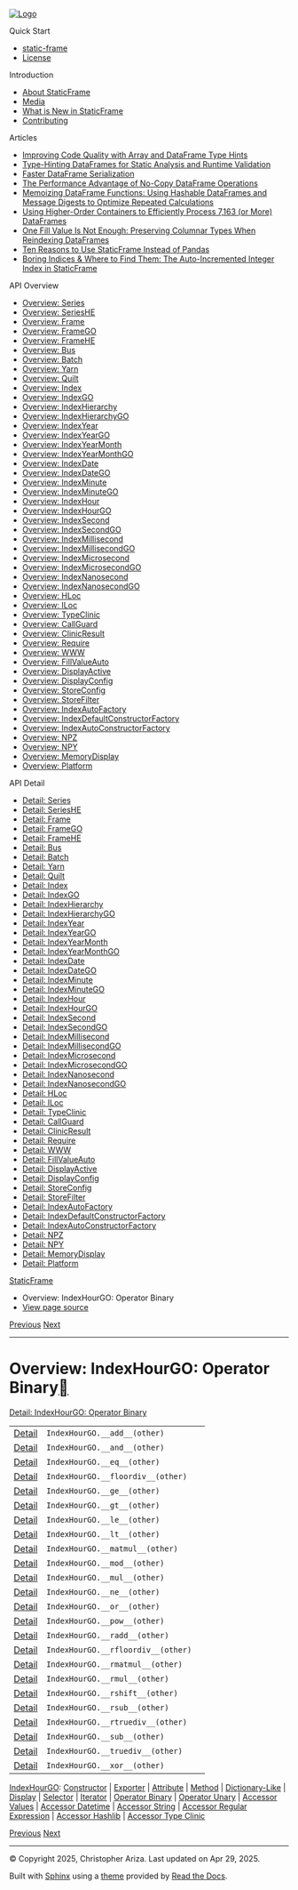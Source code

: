 [![Logo](../_static/sf-logo-web_icon-small.png)](../index.md)

Quick Start

* [static-frame](../readme.md)
* [License](../license.md)

Introduction

* [About StaticFrame](../intro.md)
* [Media](../intro.md#media)
* [What is New in StaticFrame](../new.md)
* [Contributing](../contributing.md)

Articles

* [Improving Code Quality with Array and DataFrame Type Hints](../articles/guard.md)
* [Type-Hinting DataFrames for Static Analysis and Runtime Validation](../articles/ftyping.md)
* [Faster DataFrame Serialization](../articles/serialize.md)
* [The Performance Advantage of No-Copy DataFrame Operations](../articles/no_copy.md)
* [Memoizing DataFrame Functions: Using Hashable DataFrames and Message Digests to Optimize Repeated Calculations](../articles/hash.md)
* [Using Higher-Order Containers to Efficiently Process 7,163 (or More) DataFrames](../articles/uhoc.md)
* [One Fill Value Is Not Enough: Preserving Columnar Types When Reindexing DataFrames](../articles/fill_value.md)
* [Ten Reasons to Use StaticFrame Instead of Pandas](../articles/upgrade.md)
* [Boring Indices & Where to Find Them: The Auto-Incremented Integer Index in StaticFrame](../articles/aiii.md)

API Overview

* [Overview: Series](series.md)
* [Overview: SeriesHE](series_he.md)
* [Overview: Frame](frame.md)
* [Overview: FrameGO](frame_go.md)
* [Overview: FrameHE](frame_he.md)
* [Overview: Bus](bus.md)
* [Overview: Batch](batch.md)
* [Overview: Yarn](yarn.md)
* [Overview: Quilt](quilt.md)
* [Overview: Index](index.md)
* [Overview: IndexGO](index_go.md)
* [Overview: IndexHierarchy](index_hierarchy.md)
* [Overview: IndexHierarchyGO](index_hierarchy_go.md)
* [Overview: IndexYear](index_year.md)
* [Overview: IndexYearGO](index_year_go.md)
* [Overview: IndexYearMonth](index_year_month.md)
* [Overview: IndexYearMonthGO](index_year_month_go.md)
* [Overview: IndexDate](index_date.md)
* [Overview: IndexDateGO](index_date_go.md)
* [Overview: IndexMinute](index_minute.md)
* [Overview: IndexMinuteGO](index_minute_go.md)
* [Overview: IndexHour](index_hour.md)
* [Overview: IndexHourGO](index_hour_go.md)
* [Overview: IndexSecond](index_second.md)
* [Overview: IndexSecondGO](index_second_go.md)
* [Overview: IndexMillisecond](index_millisecond.md)
* [Overview: IndexMillisecondGO](index_millisecond_go.md)
* [Overview: IndexMicrosecond](index_microsecond.md)
* [Overview: IndexMicrosecondGO](index_microsecond_go.md)
* [Overview: IndexNanosecond](index_nanosecond.md)
* [Overview: IndexNanosecondGO](index_nanosecond_go.md)
* [Overview: HLoc](hloc.md)
* [Overview: ILoc](iloc.md)
* [Overview: TypeClinic](type_clinic.md)
* [Overview: CallGuard](call_guard.md)
* [Overview: ClinicResult](clinic_result.md)
* [Overview: Require](require.md)
* [Overview: WWW](www.md)
* [Overview: FillValueAuto](fill_value_auto.md)
* [Overview: DisplayActive](display_active.md)
* [Overview: DisplayConfig](display_config.md)
* [Overview: StoreConfig](store_config.md)
* [Overview: StoreFilter](store_filter.md)
* [Overview: IndexAutoFactory](index_auto_factory.md)
* [Overview: IndexDefaultConstructorFactory](index_default_constructor_factory.md)
* [Overview: IndexAutoConstructorFactory](index_auto_constructor_factory.md)
* [Overview: NPZ](npz.md)
* [Overview: NPY](npy.md)
* [Overview: MemoryDisplay](memory_display.md)
* [Overview: Platform](platform.md)

API Detail

* [Detail: Series](../api_detail/series.md)
* [Detail: SeriesHE](../api_detail/series_he.md)
* [Detail: Frame](../api_detail/frame.md)
* [Detail: FrameGO](../api_detail/frame_go.md)
* [Detail: FrameHE](../api_detail/frame_he.md)
* [Detail: Bus](../api_detail/bus.md)
* [Detail: Batch](../api_detail/batch.md)
* [Detail: Yarn](../api_detail/yarn.md)
* [Detail: Quilt](../api_detail/quilt.md)
* [Detail: Index](../api_detail/index.md)
* [Detail: IndexGO](../api_detail/index_go.md)
* [Detail: IndexHierarchy](../api_detail/index_hierarchy.md)
* [Detail: IndexHierarchyGO](../api_detail/index_hierarchy_go.md)
* [Detail: IndexYear](../api_detail/index_year.md)
* [Detail: IndexYearGO](../api_detail/index_year_go.md)
* [Detail: IndexYearMonth](../api_detail/index_year_month.md)
* [Detail: IndexYearMonthGO](../api_detail/index_year_month_go.md)
* [Detail: IndexDate](../api_detail/index_date.md)
* [Detail: IndexDateGO](../api_detail/index_date_go.md)
* [Detail: IndexMinute](../api_detail/index_minute.md)
* [Detail: IndexMinuteGO](../api_detail/index_minute_go.md)
* [Detail: IndexHour](../api_detail/index_hour.md)
* [Detail: IndexHourGO](../api_detail/index_hour_go.md)
* [Detail: IndexSecond](../api_detail/index_second.md)
* [Detail: IndexSecondGO](../api_detail/index_second_go.md)
* [Detail: IndexMillisecond](../api_detail/index_millisecond.md)
* [Detail: IndexMillisecondGO](../api_detail/index_millisecond_go.md)
* [Detail: IndexMicrosecond](../api_detail/index_microsecond.md)
* [Detail: IndexMicrosecondGO](../api_detail/index_microsecond_go.md)
* [Detail: IndexNanosecond](../api_detail/index_nanosecond.md)
* [Detail: IndexNanosecondGO](../api_detail/index_nanosecond_go.md)
* [Detail: HLoc](../api_detail/hloc.md)
* [Detail: ILoc](../api_detail/iloc.md)
* [Detail: TypeClinic](../api_detail/type_clinic.md)
* [Detail: CallGuard](../api_detail/call_guard.md)
* [Detail: ClinicResult](../api_detail/clinic_result.md)
* [Detail: Require](../api_detail/require.md)
* [Detail: WWW](../api_detail/www.md)
* [Detail: FillValueAuto](../api_detail/fill_value_auto.md)
* [Detail: DisplayActive](../api_detail/display_active.md)
* [Detail: DisplayConfig](../api_detail/display_config.md)
* [Detail: StoreConfig](../api_detail/store_config.md)
* [Detail: StoreFilter](../api_detail/store_filter.md)
* [Detail: IndexAutoFactory](../api_detail/index_auto_factory.md)
* [Detail: IndexDefaultConstructorFactory](../api_detail/index_default_constructor_factory.md)
* [Detail: IndexAutoConstructorFactory](../api_detail/index_auto_constructor_factory.md)
* [Detail: NPZ](../api_detail/npz.md)
* [Detail: NPY](../api_detail/npy.md)
* [Detail: MemoryDisplay](../api_detail/memory_display.md)
* [Detail: Platform](../api_detail/platform.md)

[StaticFrame](../index.md)

* Overview: IndexHourGO: Operator Binary
* [View page source](../_sources/api_overview/index_hour_go-operator_binary.rst.txt)

[Previous](index_hour_go-iterator.md "Overview: IndexHourGO: Iterator")
[Next](index_hour_go-operator_unary.md "Overview: IndexHourGO: Operator Unary")

---

# Overview: IndexHourGO: Operator Binary[](#overview-indexhourgo-operator-binary "Link to this heading")

[Detail: IndexHourGO: Operator Binary](../api_detail/index_hour_go-operator_binary.md#api-detail-indexhourgo-operator-binary)

|  |  |  |
| --- | --- | --- |
| [Detail](../api_detail/index_hour_go-operator_binary.md#api-sig-indexhourgo-add) | `IndexHourGO.__add__(other)` |  |
| [Detail](../api_detail/index_hour_go-operator_binary.md#api-sig-indexhourgo-and) | `IndexHourGO.__and__(other)` |  |
| [Detail](../api_detail/index_hour_go-operator_binary.md#api-sig-indexhourgo-eq) | `IndexHourGO.__eq__(other)` |  |
| [Detail](../api_detail/index_hour_go-operator_binary.md#api-sig-indexhourgo-floordiv) | `IndexHourGO.__floordiv__(other)` |  |
| [Detail](../api_detail/index_hour_go-operator_binary.md#api-sig-indexhourgo-ge) | `IndexHourGO.__ge__(other)` |  |
| [Detail](../api_detail/index_hour_go-operator_binary.md#api-sig-indexhourgo-gt) | `IndexHourGO.__gt__(other)` |  |
| [Detail](../api_detail/index_hour_go-operator_binary.md#api-sig-indexhourgo-le) | `IndexHourGO.__le__(other)` |  |
| [Detail](../api_detail/index_hour_go-operator_binary.md#api-sig-indexhourgo-lt) | `IndexHourGO.__lt__(other)` |  |
| [Detail](../api_detail/index_hour_go-operator_binary.md#api-sig-indexhourgo-matmul) | `IndexHourGO.__matmul__(other)` |  |
| [Detail](../api_detail/index_hour_go-operator_binary.md#api-sig-indexhourgo-mod) | `IndexHourGO.__mod__(other)` |  |
| [Detail](../api_detail/index_hour_go-operator_binary.md#api-sig-indexhourgo-mul) | `IndexHourGO.__mul__(other)` |  |
| [Detail](../api_detail/index_hour_go-operator_binary.md#api-sig-indexhourgo-ne) | `IndexHourGO.__ne__(other)` |  |
| [Detail](../api_detail/index_hour_go-operator_binary.md#api-sig-indexhourgo-or) | `IndexHourGO.__or__(other)` |  |
| [Detail](../api_detail/index_hour_go-operator_binary.md#api-sig-indexhourgo-pow) | `IndexHourGO.__pow__(other)` |  |
| [Detail](../api_detail/index_hour_go-operator_binary.md#api-sig-indexhourgo-radd) | `IndexHourGO.__radd__(other)` |  |
| [Detail](../api_detail/index_hour_go-operator_binary.md#api-sig-indexhourgo-rfloordiv) | `IndexHourGO.__rfloordiv__(other)` |  |
| [Detail](../api_detail/index_hour_go-operator_binary.md#api-sig-indexhourgo-rmatmul) | `IndexHourGO.__rmatmul__(other)` |  |
| [Detail](../api_detail/index_hour_go-operator_binary.md#api-sig-indexhourgo-rmul) | `IndexHourGO.__rmul__(other)` |  |
| [Detail](../api_detail/index_hour_go-operator_binary.md#api-sig-indexhourgo-rshift) | `IndexHourGO.__rshift__(other)` |  |
| [Detail](../api_detail/index_hour_go-operator_binary.md#api-sig-indexhourgo-rsub) | `IndexHourGO.__rsub__(other)` |  |
| [Detail](../api_detail/index_hour_go-operator_binary.md#api-sig-indexhourgo-rtruediv) | `IndexHourGO.__rtruediv__(other)` |  |
| [Detail](../api_detail/index_hour_go-operator_binary.md#api-sig-indexhourgo-sub) | `IndexHourGO.__sub__(other)` |  |
| [Detail](../api_detail/index_hour_go-operator_binary.md#api-sig-indexhourgo-truediv) | `IndexHourGO.__truediv__(other)` |  |
| [Detail](../api_detail/index_hour_go-operator_binary.md#api-sig-indexhourgo-xor) | `IndexHourGO.__xor__(other)` |  |

[IndexHourGO](index_hour_go.md#api-overview-indexhourgo): [Constructor](index_hour_go-constructor.md#api-overview-indexhourgo-constructor) | [Exporter](index_hour_go-exporter.md#api-overview-indexhourgo-exporter) | [Attribute](index_hour_go-attribute.md#api-overview-indexhourgo-attribute) | [Method](index_hour_go-method.md#api-overview-indexhourgo-method) | [Dictionary-Like](index_hour_go-dictionary_like.md#api-overview-indexhourgo-dictionary-like) | [Display](index_hour_go-display.md#api-overview-indexhourgo-display) | [Selector](index_hour_go-selector.md#api-overview-indexhourgo-selector) | [Iterator](index_hour_go-iterator.md#api-overview-indexhourgo-iterator) | [Operator Binary](#api-overview-indexhourgo-operator-binary) | [Operator Unary](index_hour_go-operator_unary.md#api-overview-indexhourgo-operator-unary) | [Accessor Values](index_hour_go-accessor_values.md#api-overview-indexhourgo-accessor-values) | [Accessor Datetime](index_hour_go-accessor_datetime.md#api-overview-indexhourgo-accessor-datetime) | [Accessor String](index_hour_go-accessor_string.md#api-overview-indexhourgo-accessor-string) | [Accessor Regular Expression](index_hour_go-accessor_regular_expression.md#api-overview-indexhourgo-accessor-regular-expression) | [Accessor Hashlib](index_hour_go-accessor_hashlib.md#api-overview-indexhourgo-accessor-hashlib) | [Accessor Type Clinic](index_hour_go-accessor_type_clinic.md#api-overview-indexhourgo-accessor-type-clinic)

[Previous](index_hour_go-iterator.md "Overview: IndexHourGO: Iterator")
[Next](index_hour_go-operator_unary.md "Overview: IndexHourGO: Operator Unary")

---

© Copyright 2025, Christopher Ariza.
Last updated on Apr 29, 2025.

Built with [Sphinx](https://www.sphinx-doc.org/) using a
[theme](https://github.com/readthedocs/sphinx_rtd_theme)
provided by [Read the Docs](https://readthedocs.org).